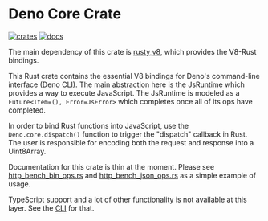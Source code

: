 # Deno Core Crate

[![crates](https://img.shields.io/crates/v/deno_core.svg)](https://crates.io/crates/deno_core)
[![docs](https://docs.rs/deno_core/badge.svg)](https://docs.rs/deno_core)

The main dependency of this crate is
[rusty_v8](https://github.com/denoland/rusty_v8), which provides the V8-Rust
bindings.

This Rust crate contains the essential V8 bindings for Deno's command-line
interface (Deno CLI). The main abstraction here is the JsRuntime which provides
a way to execute JavaScript. The JsRuntime is modeled as a
`Future<Item=(), Error=JsError>` which completes once all of its ops have
completed.

In order to bind Rust functions into JavaScript, use the `Deno.core.dispatch()`
function to trigger the "dispatch" callback in Rust. The user is responsible for
encoding both the request and response into a Uint8Array.

Documentation for this crate is thin at the moment. Please see
[http_bench_bin_ops.rs](https://github.com/denoland/deno/blob/master/core/examples/http_bench_bin_ops.rs)
and
[http_bench_json_ops.rs](https://github.com/denoland/deno/blob/master/core/examples/http_bench_json_ops.rs)
as a simple example of usage.

TypeScript support and a lot of other functionality is not available at this
layer. See the [CLI](https://github.com/denoland/deno/tree/master/cli) for that.
